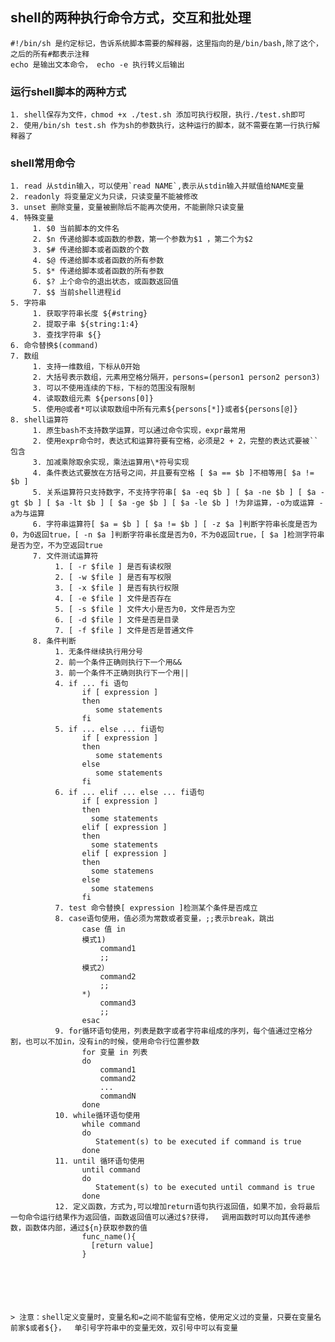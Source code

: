 ## shell的两种执行命令方式，交互和批处理
    #!/bin/sh 是约定标记，告诉系统脚本需要的解释器，这里指向的是/bin/bash,除了这个，之后的所有#都表示注释
    echo 是输出文本命令， echo -e 执行转义后输出
### 运行shell脚本的两种方式
    1. shell保存为文件，chmod +x ./test.sh 添加可执行权限，执行./test.sh即可
    2. 使用/bin/sh test.sh 作为sh的参数执行，这种运行的脚本，就不需要在第一行执行解释器了
### shell常用命令
    1. read 从stdin输入，可以使用`read NAME`,表示从stdin输入并赋值给NAME变量
    2. readonly 将变量定义为只读，只读变量不能被修改
    3. unset 删除变量，变量被删除后不能再次使用，不能删除只读变量
    4. 特殊变量
         1. $0 当前脚本的文件名
         2. $n 传递给脚本或函数的参数，第一个参数为$1 ，第二个为$2
         3. $# 传递给脚本或者函数的个数
         4. $@ 传递给脚本或者函数的所有参数
         5. $* 传递给脚本或者函数的所有参数
         6. $? 上个命令的退出状态，或函数返回值
         7. $$ 当前shell进程id
    5. 字符串
         1. 获取字符串长度 ${#string}
         2. 提取子串 ${string:1:4}
         3. 查找字符串 ${}
    6. 命令替换$(command) 
    7. 数组
         1. 支持一维数组，下标从0开始
         2. 大括号表示数组，元素用空格分隔开，persons=(person1 person2 person3)
         3. 可以不使用连续的下标，下标的范围没有限制
         4. 读取数组元素 ${persons[0]}
         5. 使用@或者*可以读取数组中所有元素${persons[*]}或者${persons[@]}
    8. shell运算符
         1. 原生bash不支持数学运算，可以通过命令实现，expr最常用
         2. 使用expr命令时，表达式和运算符要有空格，必须是2 + 2，完整的表达式要被``包含
         3. 加减乘除取余实现，乘法运算用\*符号实现
         4. 条件表达式要放在方括号之间，并且要有空格 [ $a == $b ]不相等用[ $a != $b ]
         5. 关系运算符只支持数字，不支持字符串[ $a -eq $b ] [ $a -ne $b ] [ $a -gt $b ] [ $a -lt $b ] [ $a -ge $b ] [ $a -le $b ] !为非运算，-o为或运算 -a为与运算
         6. 字符串运算符[ $a = $b ] [ $a != $b ] [ -z $a ]判断字符串长度是否为0，为0返回true，[ -n $a ]判断字符串长度是否为0，不为0返回true，[ $a ]检测字符串是否为空，不为空返回true
         7. 文件测试运算符
              1. [ -r $file ] 是否有读权限
              2. [ -w $file ] 是否有写权限
              3. [ -x $file ] 是否有执行权限
              4. [ -e $file ] 文件是否存在
              5. [ -s $file ] 文件大小是否为0，文件是否为空
              6. [ -d $file ] 文件是否是目录
              7. [ -f $file ] 文件是否是普通文件
         8. 条件判断
              1. 无条件继续执行用分号
              2. 前一个条件正确则执行下一个用&&
              3. 前一个条件不正确则执行下一个用||
              4. if ... fi 语句
                    if [ expression ]
                    then 
                       some statements
                    fi
              5. if ... else ... fi语句
                    if [ expression ]
                    then
                       some statements
                    else
                       some statements
                    fi
              6. if ... elif ... else ... fi语句
                    if [ expression ]
                    then
                      some statements
                    elif [ expression ]
                    then 
                      some statements
                    elif [ expression ]
                    then
                      some statemens
                    else
                      some statemens
                    fi
              7. test 命令替换[ expression ]检测某个条件是否成立
              8. case语句使用，值必须为常数或者变量，;;表示break，跳出
                    case 值 in
                    模式1)
                        command1
                        ;;
                    模式2）
                        command2
                        ;;
                    *)
                        command3
                        ;;
                    esac
              9. for循环语句使用，列表是数字或者字符串组成的序列，每个值通过空格分割，也可以不加in，没有in的时候，使用命令行位置参数
                    for 变量 in 列表
                    do
                        command1
                        command2
                        ...
                        commandN
                    done
              10. while循环语句使用
                    while command
                    do
                       Statement(s) to be executed if command is true
                    done
              11. until 循环语句使用
                    until command
                    do
                       Statement(s) to be executed until command is true
                    done
              12. 定义函数，方式为,可以增加return语句执行返回值，如果不加，会将最后一句命令运行结果作为返回值，函数返回值可以通过$?获得，  调用函数时可以向其传递参数，函数体内部，通过${n}获取参数的值
                    func_name(){
                      [return value]
                    }
                    
              
              
              
                    

    > 注意：shell定义变量时，变量名和=之间不能留有空格，使用定义过的变量，只要在变量名前家$或者${}，  单引号字符串中的变量无效，双引号中可以有变量
